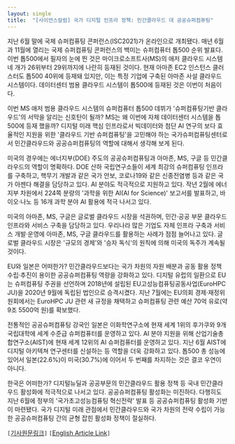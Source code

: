 ```yaml
---
layout: single
title:  "[사이언스칼럼] 국가 디지털 인프라 정책: 민간클라우드 대 공공슈퍼컴퓨팅"
---
```


지난 6월 말에 국제 슈퍼컴퓨팅 콘퍼런스(ISC2021)가 온라인으로 개최됐다. 매년 6월과 11월에 열리는 국제 슈퍼컴퓨팅 콘퍼런스의 백미는 슈퍼컴퓨터 톱500 순위 발표다. 이번 톱500에서 필자의 눈에 띈 것은 마이크로소프트사(MS)의 애저 클라우드 시스템 네 개가 26위부터 29위까지에 나란히 등재된 것이다. 현재 아마존 EC2 인스턴스 클러스터도 톱500 40위에 등재돼 있지만, 이는 특정 기업에 구축된 아마존 사설 클라우드 시스템이다. 데이터센터 범용 클라우드 시스템이 톱500에 등재된 것은 이번이 처음이다.

이번 MS 애저 범용 클라우드 시스템의 슈퍼컴퓨터 톱500 데뷔가 '슈퍼컴퓨팅기반 클라우드'의 서막을 알리는 신호탄이 될까? MS는 왜 이번에 자체 데이터센터 시스템을 톱500에 등재 했을까? 디지털 미래 핵심 인프라로서 빅데이터와 첨단 AI 연구의 보다 효율적인 지원을 위한 '클라우드 기반 슈퍼컴퓨팅'을 고민해야 하는 국가슈퍼컴퓨팅센터로서 민간클라우드와 공공슈퍼컴퓨팅의 역할에 대해서 생각해 보게 된다.

미국의 경우에는 에너지부(DOE) 주도의 공공슈퍼컴퓨팅과 아마존, MS, 구글 등 민간클라우드의 역할이 명확하다. DOE 산하 국립연구소들이 세계 최강의 슈퍼컴퓨팅 인프라를 구축하고, 핵무기 개발과 같은 국가 안보, 코로나19와 같은 신종전염병 등과 같은 국가 아젠다 해결을 담당하고 있다. AI 분야도 적극적으로 지원하고 있다. 작년 2월에 에너지부 차원에서 224쪽 분량의 '과학을 위한 AI(AI for Science)' 보고서를 발표하고, 바이오·나노 등 16개 과학 분야 AI 활용에 적극 나서고 있다.

미국의 아마존, MS, 구글은 글로벌 클라우드 시장을 석권하며, 민간·공공 부문 클라우드 인프라와 서비스 구축을 담당하고 있다. 우리나라 많은 기업도 자체 인프라 구축과 서비스 개발·운영에 아마존, MS, 구글 클라우드를 활용하는 사례가 점점 늘어나고 있다. 글로벌 클라우드 시장은 '규모의 경제'와 '승자 독식'의 원칙에 의해 미국의 독주가 계속될 것이다.

EU와 일본은 어떠한가? 민간클라우드보다는 국가 차원의 자원 배분과 공동 활용 정책 수립·추진이 용이한 공공슈퍼컴퓨팅 역량을 강화하고 있다. 디지털 유럽의 일환으로 EU는 슈퍼컴퓨팅 주권을 선언하며 2018년에 설립된 EU고성능컴퓨팅공동사업(EuroHPC JU)을 2020년 9월에 독립된 법인으로 승격시켰다. 지난 7월에는 EU의회 경제·재정위원회에서는 EuroHPC JU 관련 새 규정을 채택하고 슈퍼컴퓨팅 관련 예산 70억 유로(약 9조 5500억 원)를 확보했다.

전통적인 공공슈퍼컴퓨팅 강국인 일본은 이화학연구소에 현재 세계 1위의 후가쿠와 9개 국립대학에 세계 수준급 슈퍼컴퓨터를 운영하고 있다. AI 분야 지원을 위해 산업기술총합연구소(AIST)에 현재 세계 12위의 AI 슈퍼컴퓨터를 운영하고 있다. 지난 6월 AIST에 디지털 아키텍쳐 연구센터를 신설하는 등 역할을 더욱 강화하고 있다. 톱500 총 성능에 있어서 일본(22.6%)이 미국(30.7%)에 이어서 두 번째를 차지하는 것은 결코 우연이 아니다.

한국은 어떠한가? 디지털뉴딜과 공공부문의 민간클라우드 활용 정책 등 국내 민간클라우드 활성화에 적극적으로 나서고 있다. 공공슈퍼컴퓨팅 활성화는 미진하다. 다행히도 지난 6월에 정부의 '국가초고성능컴퓨팅 혁신전략' 발표 등 공공슈퍼컴퓨팅 활성화 기반이 마련됐다. 국가 디지털 미래 관점에서 민간클라우드와 국가 차원의 전략 수립이 가능한 공공슈퍼컴퓨팅 간의 균형 잡힌 활성화 정책이 절실하다. 

`[`[기사원문링크](http://m.joongdo.co.kr/view.php?key=20210812010002617#ref)`]` `[`[English Article Link](https://www.linkedin.com/pulse/national-digital-infrastructure-strategy-private-cloud-soonwook-hwang/?trackingId=ABIcZwaWRvizjm25%2FCaEYA%3D%3D)`]`

